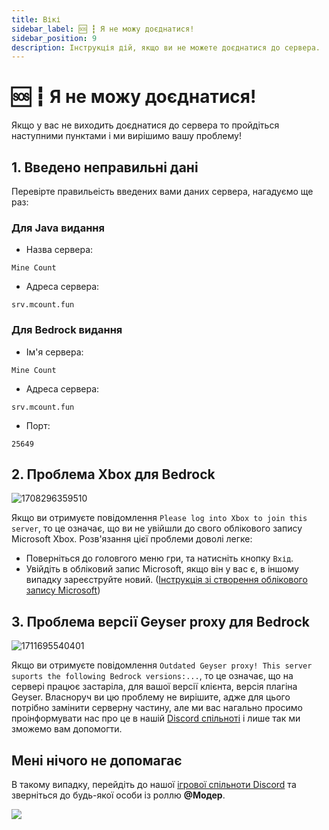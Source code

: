 ```yaml
---
title: Вікі
sidebar_label: 🆘 ┇ Я не можу доєднатися!
sidebar_position: 9
description: Інструкція дій, якщо ви не можете доєднатися до сервера.
---
```

# 🆘 ┇ Я не можу доєднатися!

Якщо у вас не виходить доєднатися до сервера то пройдіться наступними пунктами і ми вирішимо вашу проблему!

## 1. Введено неправильні дані

Перевірте правильеість введених вами даних сервера, нагадуємо ще раз:

### Для Java видання

* Назва сервера:

```text
Mine Count
```

* Адреса сервера:

```text
srv.mcount.fun
```

### Для Bedrock видання

* Ім'я сервера:

```text
Mine Count
```

* Адреса сервера:

```text
srv.mcount.fun
```

* Порт:

```text
25649
```

## 2. Проблема Xbox для Bedrock

![1708296359510](image/cant-join/1708296359510.png)

Якщо ви отримуєте повідомлення `Please log into Xbox to join this server`, то це означає, що ви не увійшли до свого облікового запису Microsoft Xbox. Розв'язання цієї проблеми доволі легке:

* Поверніться до головгого меню гри, та натисніть кнопку `Вхід`.
* Увійдіть в обліковий запис Microsoft, якщо він у вас є, в іншому випадку зареєструйте новий. ([Інструкція зі створення облікового запису Microsoft](https://support.microsoft.com/uk-ua/account-billing/%D1%81%D1%82%D0%B2%D0%BE%D1%80%D0%B5%D0%BD%D0%BD%D1%8F-%D0%BE%D0%B1%D0%BB%D1%96%D0%BA%D0%BE%D0%B2%D0%BE%D0%B3%D0%BE-%D0%B7%D0%B0%D0%BF%D0%B8%D1%81%D1%83-microsoft-a84675c3-3e9e-17cf-2911-3d56b15c0aaf))

## 3. Проблема версії Geyser proxy для Bedrock

![1711695540401](image/cant-join/1711695540401.png)

Якщо ви отримуєте повідомлення `Outdated Geyser proxy! This server suports the following Bedrock versions:...`, то це означає, що на сервері працює застаріла, для вашої версії клієнта, версія плагіна Geyser. Власноруч ви цю проблему не вирішите, адже для цього потрібно замінити серверну частину, але ми вас нагально просимо проінформувати нас про це в нашій [Discord спільноті](https://discord.gg/TYs8FjvzFf) і лише так ми зможемо вам допомогти.

## Мені нічого не допомагає

В такому випадку, перейдіть до нашої [ігрової спільноти Discord](https://discord.gg/TYs8FjvzFf) та зверніться до будь-якої особи із роллю  **@Модер**.

[![](https://invidget.switchblade.xyz/TYs8FjvzFf?theme=dark)](https://discord.gg/TYs8FjvzFf)
